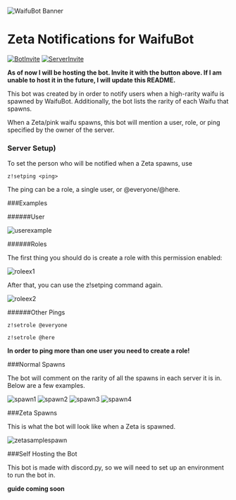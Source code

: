 ![WaifuBot Banner](https://remilia.cirno.pw/banner.png)

# Zeta Notifications for WaifuBot

[![BotInvite](https://img.shields.io/badge/Invite%20bot-Click%20here-ff69b4.svg "Invite the bot to your server")](https://bit.ly/ZetaNotifs) [![ServerInvite](https://img.shields.io/badge/Join%20Test%20Server-Click%20here-success.svg "This is where you can test the bot")](https://discord.gg/3YM9cPq)

**As of now I will be hosting the bot. Invite it with the button above. If I am unable to host it in the future, I will update this README.**

This bot was created by in order to notify users when a high-rarity waifu is spawned by WaifuBot. Additionally, the bot lists the rarity of each Waifu that spawns.


When a Zeta/pink waifu spawns, this bot will mention a user, role, or ping specified by the owner of the server.

### Server Setup)


To set the person who will be notified when a Zeta spawns, use 

```
z!setping <ping>
```
 
The ping can be a role, a single user, or @everyone/@here.

###Examples

######User

![userexample](https://i.imgur.com/niN2LQS.png)

######Roles

The first thing you should do is create a role with this permission enabled:

![roleex1](https://i.imgur.com/TE5ymww.png)

After that, you can use the z!setping command again.

![roleex2](https://i.imgur.com/flvw5gG.png)

######Other Pings

```
z!setrole @everyone
```

```
z!setrole @here
```

**In order to ping more than one user you need to create a role!**

###Normal Spawns

The bot will comment on the rarity of all the spawns in each server it is in. Below are a few examples.

![spawn1](https://i.imgur.com/16yutUB.png)
![spawn2](https://i.imgur.com/wfB2t2y.png)
![spawn3](https://i.imgur.com/kvJS9Ji.png)
![spawn4](https://i.imgur.com/VttWjDC.png)

###Zeta Spawns

This is what the bot will look like when a Zeta is spawned.

![zetasamplespawn](https://i.imgur.com/VGiiv0q.png)

###Self Hosting the Bot

This bot is made with discord.py, so we will need to set up an environment to run the bot in.

**guide coming soon**